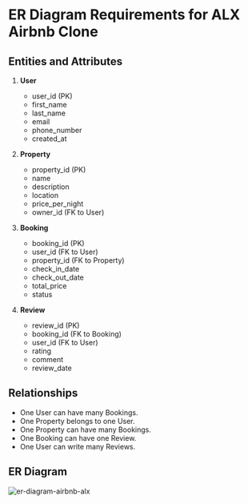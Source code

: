 # ER Diagram Requirements for ALX Airbnb Clone

## Entities and Attributes

1. **User**
   - user_id (PK)
   - first_name
   - last_name
   - email
   - phone_number
   - created_at

2. **Property**
   - property_id (PK)
   - name
   - description
   - location
   - price_per_night
   - owner_id (FK to User)

3. **Booking**
   - booking_id (PK)
   - user_id (FK to User)
   - property_id (FK to Property)
   - check_in_date
   - check_out_date
   - total_price
   - status

4. **Review**
   - review_id (PK)
   - booking_id (FK to Booking)
   - user_id (FK to User)
   - rating
   - comment
   - review_date

## Relationships

- One User can have many Bookings.
- One Property belongs to one User.
- One Property can have many Bookings.
- One Booking can have one Review.
- One User can write many Reviews.

## ER Diagram
![er-diagram-airbnb-alx](https://github.com/user-attachments/assets/0aa31278-b69c-452a-bf46-f1567764d3ed)

